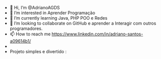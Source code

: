 - 👋 Hi, I’m @AdrianoAGDS
- 👀 I’m interested in  Aprender Programação
- 🌱 I’m currently learning  Java, PHP  POO e Redes
- 💞️ I’m looking to collaborate on  GitHub e aprender a Interagir  com  outros programadores.
- 📫 How to reach me https://www.linkedin.com/in/adriano-santos-a09614b1/
- 
-  Projeto simples e divertido :  
<!---
AdrianoAGDS/AdrianoAGDS is a ✨ special ✨ repository because its `README.md` (this file) appears on your GitHub profile.
You can click the Preview link to take a look at your changes.
--->
